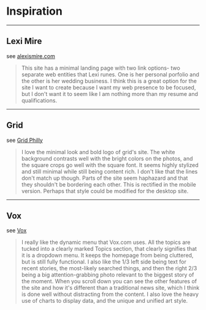 # Inspiration

----
## Lexi Mire
see [alexismire.com](http://www.alexismire.com/)
> This site has a minimal landing page with two link options- two separate web entities that Lexi runes. One is her personal porfolio and the other is her wedding business. I think this is a great option for the site I want to create because I want my web presence to be focused, but I don't want it to seem like I am nothing more than my resume and qualifications. 

----
## Grid
see [Grid Philly](http://www.gridphilly.com/)

> I love the minimal look and bold logo of grid's site. The white background contrasts well with the bright colors on the photos, and the square crops go well with the square font. It seems highly stylized and still minimal while still being content rich. I don't like that the lines don't match up though. Parts of the site seem haphazard and that they shouldn't be bordering each other. This is rectified in the mobile version. Perhaps that style could be modified for the desktop site. 

----
## Vox
see [Vox](http://www.vox.com/)

> I really like the dynamic menu that Vox.com uses. All the topics are tucked into a clearly marked Topics section, that clearly signifies that it is a dropdown menu. It keeps the homepage from being cluttered, but is still fully functional. I also like the 1/3 left side being text for recent stories, the most-likely searched things, and then the right 2/3 being a big attention-grabbing photo relevant to the biggest story of the moment. When you scroll down you can see the other features of the site and how it's different than a traditional news site, which I think is done well without distracting from the content. I also love the heavy use of charts to display data, and the unique and unified art style.  

